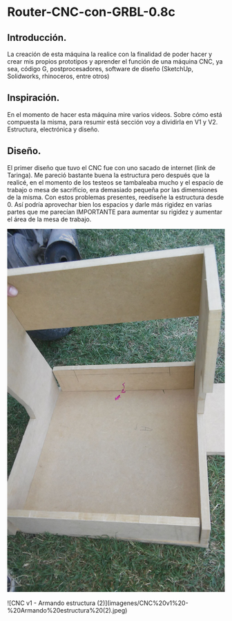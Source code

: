 # Router-CNC-con-GRBL-0.8c
## Introducción.
 
  La creación de esta máquina la realice con la finalidad de poder hacer y crear mis propios prototipos y aprender el función de una máquina CNC, ya sea, código G, postprocesadores, software de diseño (SketchUp, Solidworks, rhinoceros, entre otros)

## Inspiración.

En el momento de hacer esta máquina mire varios videos. Sobre cómo está compuesta la misma, para resumir está sección voy a dividirla en V1 y V2. Estructura, electrónica y diseño.


## Diseño.

El primer diseño que tuvo el CNC fue con uno sacado de internet (link de Taringa). Me pareció bastante buena la estructura pero después que la realicé,  en el momento de los testeos  se tambaleaba mucho y el espacio de trabajo o mesa de sacrificio, era demasiado pequeña por las dimensiones de la misma. Con estos problemas presentes, reediseñe la estructura desde 0. Así podría aprovechar bien los espacios y darle más rigidez en varias partes que me parecían IMPORTANTE para aumentar su rigidez y aumentar el área de la mesa de trabajo.

![IMG-20171118-WA0046](https://raw.githubusercontent.com/pablolezcano/Router-CNC-con-GRBL-0.8c/master/imagenes/CNC%20v1%20-%20Armando%20estructura%20(2).jpeg)

![CNC v1 - Armando estructura (2\)](imagenes/CNC%20v1%20-%20Armando%20estructura%20(2\).jpeg)
